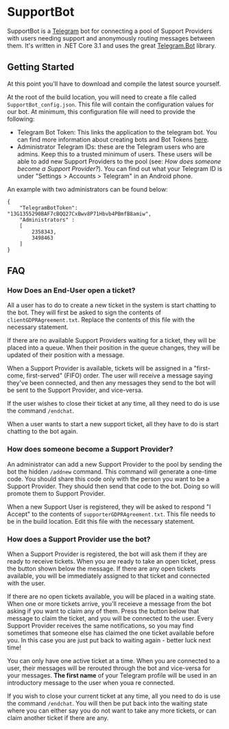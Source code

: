 ﻿# SupportBot

SupportBot is a [Telegram](https://telegram.org/) bot for connecting a pool of Support Providers with users needing support and anonymously routing messages between them. It's written in .NET Core 3.1 and uses the great [Telegram.Bot](https://github.com/TelegramBots/telegram.bot) library.

## Getting Started

At this point you'll have to download and compile the latest source yourself.

At the root of the build location, you will need to create a file called `SupportBot_config.json`. This file will contain the configuration values for our bot. At minimum, this configuration file will need to provide the following:

* Telegram Bot Token: This links the application to the telegram bot. You can find more information about creating bots and Bot Tokens [here](https://core.telegram.org/bots). 
* Administrator Telegram IDs: these are the Telegram users who are admins. Keep this to a trusted minimum of users. These users will be able to add new Support Providers to the pool (see: *How does someone become a Support Provider?*). You can find out what your Telegram ID is under "Settings > Accounts > Telegram" in an Android phone.

An example with two administrators can be found below:

```
﻿{
	"TelegramBotToken": "13G1355290BAF7cBQQ27CxBwv8P71Hbvb4PBmfB8amiw",
	"Administrators" : 
	[
		2358343,
		3498463
	]
}
```

## FAQ

### How Does an End-User open a ticket?

All a user has to do to create a new ticket in the system is start chatting to the bot. They will first be asked to sign the contents of `clientGDPRAgreement.txt`. Replace the contents of this file with the necessary statement.

If there are no available Support Providers waiting for a ticket, they will be placed into a queue. When their position in the queue changes, they will be updated of their position with a message.

When a Support Provider is available, tickets will be assigned in a "first-come, first-served" (FIFO) order. The user will receive a message saying they've been connected, and then any messages they send to the bot will be sent to the Support Provider, and vice-versa.

If the user wishes to close their ticket at any time, all they need to do is use the command `/endchat`.

When a user wants to start a new support ticket, all they have to do is start chatting to the bot again.

### How does someone become a Support Provider?

An administrator can add a new Support Provider to the pool by sending the bot the hidden `/addnew` command. This command will generate a one-time code. You should share this code only with the person you want to be a Support Provider. They should then send that code to the bot. Doing so will promote them to Support Provider.

When a new Support User is registered, they will be asked to respond "I Accept" to the contents of `supporterGDPRAgreement.txt`. This file needs to be in the build location. Edit this file with the necessary statement.

### How does a Support Provider use the bot?

When a Support Provider is registered, the bot will ask them if they are ready to receive tickets. When you are ready to take an open ticket, press the button shown below the message. If there are any open tickets available, you will be immediately assigned to that ticket and connected with the user. 

If there are no open tickets available, you will be placed in a waiting state. When one or more tickets arrive, you'll receieve a message from the bot asking if you want to claim any of them. Press the button below that message to claim the ticket, and you will be connected to the user. Every Support Provider receives the same notifications, so you may find sometimes that someone else has claimed the one ticket available before you. In this case you are just put back to waiting again - better luck next time!

You can only have one active ticket at a time. When you are connected to a user, their messages will be rerouted through the bot and vice-versa for your messages. **The first name** of your Telegram profile will be used in an introductory message to the user when youa re connected.

If you wish to close your current ticket at any time, all you need to do is use the command `/endchat`. You will then be put back into the waiting state where you can either say you do not want to take any more tickets, or can claim another ticket if there are any.